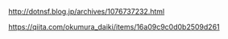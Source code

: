 http://dotnsf.blog.jp/archives/1076737232.html

https://qiita.com/okumura_daiki/items/16a09c9c0d0b2509d261
